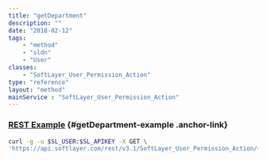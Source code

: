 ```yaml
---
title: "getDepartment"
description: ""
date: "2018-02-12"
tags:
    - "method"
    - "sldn"
    - "User"
classes:
    - "SoftLayer_User_Permission_Action"
type: "reference"
layout: "method"
mainService : "SoftLayer_User_Permission_Action"
---
```


### [REST Example](#getDepartment-example) <a href="/article/rest/"><i class="fas fa-question"></i></a> {#getDepartment-example .anchor-link} 
```bash
curl -g -u $SL_USER:$SL_APIKEY -X GET \
'https://api.softlayer.com/rest/v3.1/SoftLayer_User_Permission_Action/{SoftLayer_User_Permission_ActionID}/getDepartment'
```
